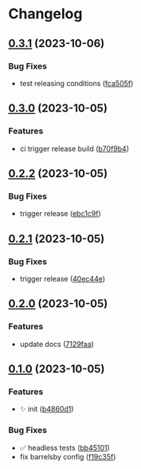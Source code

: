 # Changelog

## [0.3.1](https://github.com/radoslavirha/hikers-book/compare/0.3.0...0.3.1) (2023-10-06)


### Bug Fixes

* test releasing conditions ([fca505f](https://github.com/radoslavirha/hikers-book/commit/fca505f40b78023f16eb9df79e8f07583ff12521))

## [0.3.0](https://github.com/radoslavirha/hikers-book/compare/0.2.2...0.3.0) (2023-10-05)


### Features

* ci trigger release build ([b70f9b4](https://github.com/radoslavirha/hikers-book/commit/b70f9b4ad50f68d30816b6bc011316dc6651d5f6))

## [0.2.2](https://github.com/radoslavirha/hikers-book/compare/0.2.1...0.2.2) (2023-10-05)


### Bug Fixes

* trigger release ([ebc1c9f](https://github.com/radoslavirha/hikers-book/commit/ebc1c9ff3e790b8fa2ac0f173bb2fe59ea61f503))

## [0.2.1](https://github.com/radoslavirha/hikers-book/compare/0.2.0...0.2.1) (2023-10-05)


### Bug Fixes

* trigger release ([40ec44e](https://github.com/radoslavirha/hikers-book/commit/40ec44e32d96ed41c6510babc9a2ca9d4a61c5a4))

## [0.2.0](https://github.com/radoslavirha/hikers-book/compare/0.1.0...0.2.0) (2023-10-05)


### Features

* update docs ([7129faa](https://github.com/radoslavirha/hikers-book/commit/7129faaa778470bf0a312169f0b73201ddbcdc1e))

## [0.1.0](https://github.com/radoslavirha/hikers-book/compare/v0.0.1...0.1.0) (2023-10-05)


### Features

* :sparkles: init ([b4860d1](https://github.com/radoslavirha/hikers-book/commit/b4860d1517db4492a4de1a6c7f9efce631262b0b))


### Bug Fixes

* :white_check_mark: headless tests ([bb45101](https://github.com/radoslavirha/hikers-book/commit/bb45101b73a37ac42eb5f1041b52a8afdaeec8ab))
* fix barrelsby config ([f19c35f](https://github.com/radoslavirha/hikers-book/commit/f19c35f8914b1ac85a8525b61c1c68037559bd42))
